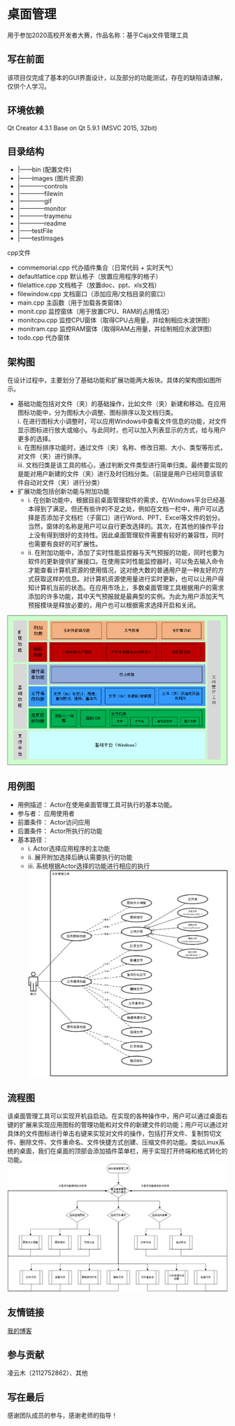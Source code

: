 # 桌面管理
用于参加2020高校开发者大赛，作品名称：基于Caja文件管理工具
## 写在前面
该项目仅完成了基本的GUI界面设计，以及部分的功能测试，存在的缺陷请谅解，仅供个人学习。
## 环境依赖
Qt Creator 4.3.1
Base on Qt 5.9.1 (MSVC 2015, 32bit)
## 目录结构
- |——bin (配置文件)
- |——images (图片资源)
-    |————controls 
-    |————filewin
-    |————gif 
-    |————monitor
-    |————traymenu 
-    |————readme 
- |——testFile 
- |——testImsges

cpp文件  
- commemorial.cpp 代办插件集合（日常代码 + 实时天气）  
- defaultlattice.cpp 默认格子（放置应用程序的格子）  
- filelattice.cpp 文档格子（放置doc、ppt、xls文档）  
- filewindow.cpp 文档窗口（添加应用/文档目录的窗口）  
- main.cpp 主函数（用于加载各类窗体）  
- monit.cpp 监控窗体（用于放置CPU、RAM的占用情况）  
- monitcpu.cpp 监控CPU窗体（取得CPU占用量，并绘制相应水波饼图）  
- monitram.cpp 监控RAM窗体（取得RAM占用量，并绘制相应水波饼图）  
- todo.cpp 代办窗体  
## 架构图
在设计过程中，主要划分了基础功能和扩展功能两大板块。具体的架构图如图所示。
- 基础功能包括对文件（夹）的基础操作，比如文件（夹）新建和移动。在应用图标功能中，分为图标大小调整、图标排序以及文档归类。  
  i. 在进行图标大小调整时，可以应用Windows中查看文件信息的功能，对文件显示图标进行放大或缩小。与此同时，也可以加入列表显示的方式，给与用户更多的选择。  
  ii.	在图标排序功能时，通过文件（夹）名称、修改日期、大小、类型等形式，对文件（夹）进行排序。  
  iii.	文档归类是该工具的核心，通过判断文件类型进行简单归类。最终要实现的是能对用户新建的文件（夹）进行及时归档分类。（前提是用户已经同意该软件自动对文件（夹）进行分类）
- 扩展功能包括创新功能与附加功能  
  - i.	在创新功能中，根据目前桌面管理软件的需求，在Windows平台已经基本得到了满足。但还有些许的不足之处，例如在文档一栏中，用户可以选择是否添加子文档栏（子窗口）进行Word、PPT、Excel等文件的划分。当然，窗体的名称是用户可以自行更改选择的。其次，在其他的操作平台上没有得到很好的支持性。因此桌面管理软件需要有较好的兼容性，同时也需要有良好的可扩展性。  
  - ii.	在附加功能中，添加了实时性能监控器与天气预报的功能，同时也要为软件的更新提供扩展接口。在使用实时性能监控器时，可以免去输入命令才能查看计算机资源的使用情况，这对绝大数的普通用户是一种友好的方式获取这样的信息。对计算机资源使用量进行实时更新，也可以让用户得知计算机当前的状态。在应用市场上，多数桌面管理工具根据用户的需求添加的许多功能，其中天气预报就是最典型的实例。为此为用户添加天气预报模块是释放必要的，用户也可以根据需求选择开启和关闭。

![架构图](/images/readme/ArchitectureDiagram(cn).png)
## 用例图
- 用例描述：
Actor在使用桌面管理工具可执行的基本功能。
- 参与者：
应用使用者
- 前置条件：
Actor访问应用
- 后置条件：
Actor所执行的功能
- 基本路径：  
  - i.	Actor选择应用程序的主功能  
  - ii.	展开附加选择后确认需要执行的功能  
  - iii.	系统根据Actor选择的功能进行相应的执行  
![架构图](/images/readme/UseCaseDiagram(cn).png)
## 流程图
该桌面管理工具可以实现开机自启动。在实现的各种操作中，用户可以通过桌面右键的扩展来实现应用图标的管理功能和对文件的新建文件的功能；用户可以通过对具体的文件图标进行单击右键来实现对文件的操作，包括打开文件、复制剪切文件、删除文件、文件重命名、文件快捷方式创建、压缩文件的功能。类似Linux系统的桌面，我们在桌面的顶部会添加插件菜单栏，用于实现打开终端和格式转化的功能。
![流程图](/images/readme/FlowChart(cn).png)
## 友情链接
[我的博客](https://blog.xuanzhe.club/)
## 参与贡献
凌云木（2112752862）、其他
## 写在最后
感谢团队成员的参与，感谢老师的指导！
